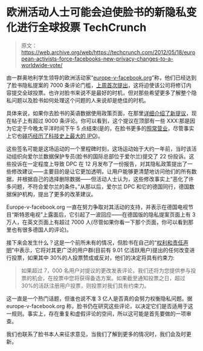 # 欧洲活动人士可能会迫使脸书的新隐私变化进行全球投票 TechCrunch

> 原文：<https://web.archive.org/web/https://techcrunch.com/2012/05/18/european-activists-force-facebooks-new-privacy-changes-to-a-worldwide-vote/>

由一群奥地利学生领导的欧洲活动家“[europe-v-facebook.org](https://web.archive.org/web/20221007070516/http://www.europe-v-facebook.org/)”称，他们已经达到了脸书隐私提案的 7000 条评论门槛，[上周首次提出](https://web.archive.org/web/20221007070516/https://beta.techcrunch.com/2012/05/11/facebook-privacy-policy-changes/)，这将迫使该公司将修订内容提交全球投票。也许对脸书来说不是最好的时机，但对那些希望更多了解整个隐私问题以及脸书如何处理这个问题的人来说却是绝佳的时机。

具体来说，如果你去脸书的英语数据使用政策页面，在那里[详细介绍了新提议](https://web.archive.org/web/20221007070516/http://www.facebook.com/note.php?note_id=10151726588550301)，现在帖子上有超过 9000 条评论。你可以看到，这个提议在顶部有一些 XXX:那是因为它定于今晚太平洋时间下午 5 点结束(是的，在脸书更多的[照常营业](https://web.archive.org/web/20221007070516/https://beta.techcrunch.com/2012/05/17/facebook-notification-controls/)，尽管事实上它也[碰巧经历了科技史上最大的 IPO](https://web.archive.org/web/20221007070516/https://beta.techcrunch.com/tag/facebook-ipo/))。

这些签名可能是这场运动的一个里程碑时刻，这场运动始于大约一年前，当时该活动组织向爱尔兰数据保护专员(脸书的国际总部位于爱尔兰)提交了 22 份投诉。这些投诉在一定程度上导致 DPC 在 12 月发布了一份报告，对其隐私政策提出了一些修改建议——主要目的是让它更加透明，让用户能够更清楚地访问他们的所有数据，并根据自己的选择删除数据——但活动人士认为，这些修改事实上“恶化了许多问题，不符合爱尔兰的条件。”从那以后，爱尔兰 DPC 和它的德国同行，德国数据保护机构，提出了更多的改革建议。

Europe-v-facebook.org 一直在努力争取对其活动的支持，并表示在德国电视节目“斯特恩电视”上露面后，它引起了一波回应——在德国版的隐私提案页面上有 3 万人，在英文页面上有超过 7000 人(尽管如果你看一下那个页面，你可以看到那里也有很多德国人的评论)。

接下来会发生什么？这是一个前所未有的情况，但脸书在自己的“[权利和责任声明](https://web.archive.org/web/20221007070516/http://www.facebook.com/legal/terms)”中表示，它将对其更广泛的用户群(目前有 9.01 亿活跃用户)提出的任何改变进行投票，如果其中 30%的人投票赞成或反对，他们的决定将具有约束力:

> 如果超过 7，000 名用户对提议的更改发表评论，我们还将为您提供参与投票的机会，在投票中您将获得备选方案。如果截至通知投票之日，超过 30%的活跃注册用户投票，则投票对我们具有约束力。

这一直是一个热门话题，但谁也说不准 3 亿人是否真的会努力权衡隐私问题。据 europe-v-facebook.org 称，脸书仍在研究这些评论，以决定它们是否适用于这一规则。事实上，存在重复和虚假评论的空间，所以这可能是首先要做的一项审查。

我们也联系了脸书本人来征求意见，当我们了解到更多的情况时，我们会及时更新。